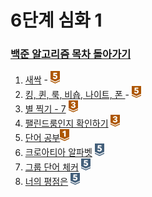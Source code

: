 # 6단계 심화 1

### [백준 알고리즘 목차 돌아가기](../README.md)

1. [새싹](./새싹/README.md) - <img src ="../img/bronze/bronze5.png" width = "15">
2. [킹, 퀸, 룩, 비숍, 나이트, 폰 ](./킹퀸룩비숍나이트폰/README.md) - <img src ="../img/bronze/bronze5.png" width = "15">
3. [별 찍기 - 7](./별찍기7/README.md) <img src ="../img/bronze/bronze3.png" width = "15">
4. [팰린드룸인지 확인하기](./팰린드롬인지확인하기/README.md) <img src ="../img/bronze/bronze3.png" width = "15">
5. [단어 공부](./단어공부/README.md)<img src ="../img/bronze/bronze1.png" width = "15">
6. [크로아티아 알파벳](./크로아티아알파벳/README.md) <img src ="../img/silver/silver5.png" width = "15">
7. [그룹 단어 체커](./그룹단어체커/README.md) <img src ="../img/silver/silver5.png" width = "15">
8. [너의 평점은](./너의평점은/README.md) <img src ="../img/silver/silver5.png" width = "15">


